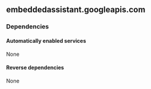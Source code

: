 ## embeddedassistant.googleapis.com

### Dependencies

#### Automatically enabled services

None

#### Reverse dependencies

None
